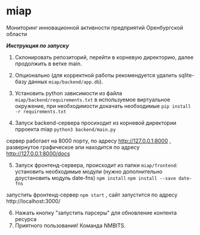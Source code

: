# miap
Мониторинг инновационной активности предприятий Оренбургской области



***Инструкция по запуску***

1) Cклонировать репозиторий, перейти в корневую директорию, далее продолжить в ветке main.
 
2) Опционально (для корректной работы рекомендуется удалить sqlite-базу данных ```miap/backend/app.db```).

3) Установить python зависимости из файла ```miap/backend/requirements.txt``` в используемое виртуальное окружение, при необходимости докачать необходимые
```pip install -r requirements.txt```

4) Запуск  backend-сервера просиходит из корневой директории прроекта miap
```python3 backend/main.py```

сервер работает на 8000 порту, по адресу http://127.0.0.1:8000 , развернутое графическое апи находится по адресу http://127.0.0.1:8000/docs

5) Запуск фронтенд-сервера, происходит из папки ```miap/frontend```:
установить необходимые модули (нужно дополнительно доустановить модуль date-fns) 
```npm install```
```npm install --save date-fns```

запустить фронтенд-сервер 
```npm start``` , сайт запустится по адресу http://localhost:3000/  

6) Нажать кнопку "запустить парсеры" для обновление контента ресурса 
7) Приятного пользования! Команда NMBITS.
